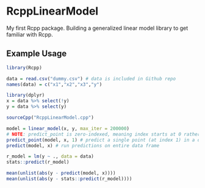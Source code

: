 # RcppLinearModel
My first Rcpp package. Building a generalized linear model library to get familiar with Rcpp.
## Example Usage
```R
library(Rcpp)

data = read.csv("dummy.csv") # data is included in Github repo
names(data) = c("x1","x2","x3","y")

library(dplyr)
x = data %>% select(!y)
y = data %>% select(y)

sourceCpp("RcppLinearModel.cpp")

model = linear_model(x, y, max_iter = 200000)
# NOTE: predict_point is zero-indexed, meaning index starts at 0 rather than 1 like typical R
predict_point(model, x, 1) # predict a single point (at index 1) in a data frame
predict(model, x) # run predictions on entire data frame

r_model = lm(y ~ ., data = data)
stats::predict(r_model)

mean(unlist(abs(y - predict(model, x))))
mean(unlist(abs(y - stats::predict(r_model))))
```
